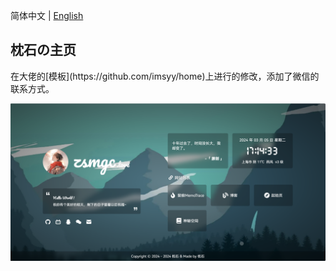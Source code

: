 简体中文 | [English](./README_EN.md)

<p>
<strong><h2>枕石の主页</h2></strong>
在大佬的[模板](https://github.com/imsyy/home)上进行的修改，添加了微信的联系方式。
</p>

![無名の主页](/screenshots/main.png)

